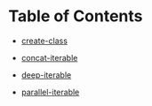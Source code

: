 
# Table of Contents

 - [create-class](./create-class/readme.md)

 - [concat-iterable](./concat-iterable/readme.md)

 - [deep-iterable](./deep-iterable/readme.md)

 - [parallel-iterable](./parallel-iterable/readme.md)
